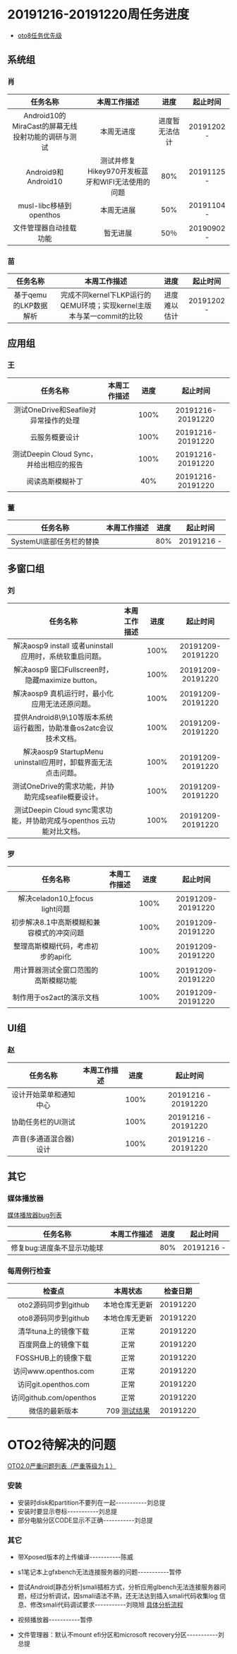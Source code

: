 # 20191216-20191220周任务进度
- [oto8任务优先级](https://github.com/openthos/app-testing-results/blob/master/%E5%8A%9F%E8%83%BD%E6%B5%8B%E8%AF%95%E7%9B%B8%E5%85%B3/oto8%E4%BB%BB%E5%8A%A1%E4%BC%98%E5%85%88%E7%BA%A7%E5%88%97%E8%A1%A8.md)

## 系统组

### 肖

|                     任务名称                      |                   本周工作描述                   |      进度      |  起止时间  |
| :-----------------------------------------------: | :----------------------------------------------: | :------------: | :--------: |
| Android10的MiraCast的屏幕无线投射功能的调研与测试 |                    本周无进度                    | 进度暂无法估计 | 20191202 - |
|                Android9和Android10                | 测试并修复Hikey970开发板蓝牙和WIFI无法使用的问题 |      80%       | 20191125 - |
|              musl-libc移植到openthos              |                    本周无进展                    |      50%       | 20191104 - |
|              文件管理器自动挂载功能               |                     暂无进展                     |      50％      | 20190902 - |



### 苗

|       任务名称        |                         本周工作描述                         |     进度     |  起止时间  |
| :-------------------: | :----------------------------------------------------------: | :----------: | :--------: |
| 基于qemu的LKP数据解析 | 完成不同kernel下LKP运行的QEMU环境；实现kernel主版本与某一commit的比较 | 进度难以估计 | 20191202 - |

## 应用组

### 王

|                任务名称                 | 本周工作描述 | 进度 |     起止时间      |
| :-------------------------------------: | :----------: | :--: | :---------------: |
|  测试OneDrive和Seafile对异常操作的处理  |              | 100% | 20191216-20191220 |
|             云服务概要设计              |              | 100% | 20191216-20191220 |
| 测试Deepin Cloud Sync，并给出相应的报告 |              | 100% | 20191216-20191220 |
|            阅读高斯模糊补丁             |              | 40%  | 20191216-20191220 |

### 董

|         任务名称         | 本周工作描述 | 进度 |  起止时间  |
| :----------------------: | :----------: | :--: | :--------: |
| SystemUI底部任务栏的替换 |              | 80%  | 20191216 - |

## 多窗口组

### 刘

|                           任务名称                           | 本周工作描述 | 进度 |     起止时间      |
| :----------------------------------------------------------: | :----------: | :--: | :---------------: |
|   解决aosp9 install 或者uninstall应用时，系统软重启问题。    |              | 100% | 20191209-20191220 |
|      解决aosp9 窗口Fullscreen时，隐藏maximize button。       |              | 100% | 20191209-20191220 |
|        解决aosp9 真机运行时，最小化应用无法还原问题。        |              | 100% | 20191209-20191220 |
| 提供Android8\9\10等版本系统运行截图，协助准备os2atc会议技术文档。 |              | 100% | 20191209-20191220 |
| 解决aosp9 StartupMenu uninstall应用时，卸载界面无法点击问题。 |              | 100% | 20191209-20191220 |
|     测试OneDrive的需求功能，并协助完成seafile概要设计。      |              | 100% | 20191209-20191220 |
| 测试Deepin Cloud sync需求功能，并协助完成与openthos 云功能对比文档。 |              | 100% | 20191209-20191220 |

### 罗

|                 任务名称                  | 本周工作描述 | 进度 |     起止时间      |
| :---------------------------------------: | :----------: | :--: | :---------------: |
|      解决celadon10上focus light问题       |              | 100% | 20191209-20191220 |
| 初步解决8.1中高斯模糊和兼容模式的冲突问题 |              | 100% | 20191209-20191220 |
|     整理高斯模糊代码，考虑初步的api化     |              | 100% | 20191209-20191220 |
|   用计算器测试全窗口范围的高斯模糊功能    |              | 100% | 20191209-20191220 |
|         制作用于os2act的演示文档          |              | 100% | 20191209-20191220 |

## UI组

### 赵

|        任务名称        | 本周工作描述 | 进度 |      起止时间       |
| :--------------------: | :----------: | :--: | :-----------------: |
| 设计开始菜单和通知中心 |              | 100% | 20191216 - 20191220 |
|   协助任务栏的UI测试   |              | 100% | 20191216 - 20191220 |
| 声音(多通道混合器)设计 |              | 100% | 20191216 - 20191220 |

## 其它

### 媒体播放器

[媒体播放器bug列表](https://github.com/openthos/app-testing-results/blob/master/%E5%85%B6%E5%AE%83%E5%BA%94%E7%94%A8/oto%E5%AA%92%E4%BD%93%E6%92%AD%E6%94%BE%E5%99%A8.md)

|          任务名称          | 本周工作描述 | 进度 |  起止时间  |
| :------------------------: | :----------: | :--: | :--------: |
| 修复bug:进度条不显示功能球 |              | 80%  | 20191216 - |

### 每周例行检查

|         检查点          |                           本周状态                           | 检查日期 |
| :---------------------: | :----------------------------------------------------------: | :------: |
|  oto2源码同步到github   |                        本地仓库无更新                        | 20191220 |
|  oto8源码同步到github   |                        本地仓库无更新                        | 20191220 |
|  清华tuna上的镜像下载   |                             正常                             | 20191220 |
|  百度网盘上的镜像下载   |                             正常                             | 20191220 |
|   FOSSHUB上的镜像下载   |                             正常                             | 20191220 |
|  访问www.openthos.com   |                             正常                             | 20191220 |
|  访问git.openthos.com   |                             正常                             | 20191220 |
| 访问github.com/openthos |                             正常                             | 20191220 |
|     微信的最新版本      | 709 [测试结果](https://github.com/openthos/app-testing-results/blob/master/%E5%85%B6%E5%AE%83%E5%BA%94%E7%94%A8/%E5%BE%AE%E4%BF%A1%E9%97%AE%E9%A2%98.md) | 20191220 |



# OTO2待解决的问题
[OTO2.0严重问题列表（严重等级为１）](https://github.com/openthos/app-testing-results/blob/master/%E5%8A%9F%E8%83%BD%E6%B5%8B%E8%AF%95%E7%9B%B8%E5%85%B3/OTO2.0%E4%B8%A5%E9%87%8D%E9%97%AE%E9%A2%98%E5%88%97%E8%A1%A8.md)

### 安装

- 安装时disk和partition不要列在一起-----------刘总提
- 安装时要显示卷标-----------刘总提
- 部分电脑分区CODE显示不正确-----------刘总提

### 其它

- 带Xposed版本的上传编译-----------陈威

- s1笔记本上gfxbench无法连接服务器的问题-----------暂停

- 尝试Android[静态分析]smali插桩方式，分析应用glbench无法连接服务器问题，经过分析调试，因smali语法不熟，还无法达到插入smali代码收集log 信息、修改smali代码调试要求-----------刘晓旭 [具体分析流程](https://github.com/openthos/multiwin-analysis/blob/master/multiwindow/liuxx/Android%20smali%22%E6%8F%92%E6%A1%A9%22%E8%B0%83%E8%AF%95apk.md)
- 视频播放器-----------暂停
- 文件管理器：默认不mount efi分区和microsoft recovery分区-----------刘总提

